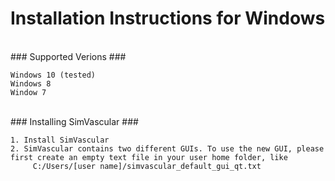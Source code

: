 
# Installation Instructions for Windows #

<br>
### Supported Verions ###
	
	Windows 10 (tested)
	Windows 8
	Window 7
<br>
### Installing SimVascular ###

	1. Install SimVascular 
	2. SimVascular contains two different GUIs. To use the new GUI, please first create an empty text file in your user home folder, like
		 C:/Users/[user name]/simvascular_default_gui_qt.txt

<br>

